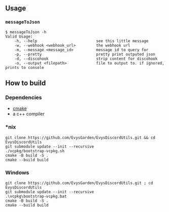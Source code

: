 ## Usage

### ``messageToJson``

    $ messageToJson -h
    Valid Usage:
        -h, --help                          see this little message
        -w, --webhook <webhook_url>         the webhook url
        -m, --message <message_id>          message id to query for
        -p, --pretty                        pretty print outputed json
        -d, --discohook                     strip content for discohook
        -o, --output <filepath>             file to output to. if ignored, prints to console


## How to build

### Dependencies
+ [cmake](https://cmake.org/)
+ a c++ compiler

### *nix
    git clone https://github.com/EvysGarden/EvysDiscordUtils.git && cd EvysDiscordUtils
    git submodule update --init --recursive
    ./vcpkg/bootstrap-vcpkg.sh
    cmake -B build -S .
    cmake --build build

### Windows
    git clone https://github.com/EvysGarden/EvysDiscordUtils.git ; cd EvysDiscordUtils
    git submodule update --init --recursive
    .\vcpkg\bootstrap-vcpkg.bat
    cmake -B build -S .
    cmake --build build
